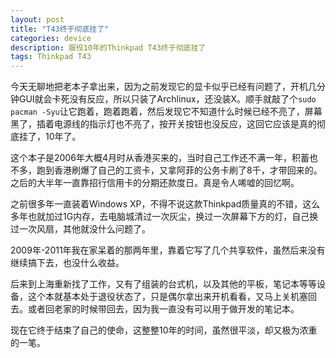 ```yaml
---
layout: post
title: "T43终于彻底挂了"
categories: device
description: 服役10年的Thinkpad T43终于彻底挂了
tags: Thinkpad T43
---
```

今天无聊地把老本子拿出来，因为之前发现它的显卡似乎已经有问题了，开机几分钟GUI就会卡死没有反应，所以只装了Archlinux，还没装X。顺手就敲了个`sudo pacman -Syu`让它跑着，跑着跑着，然后发现它不知道什么时候已经不亮了，屏幕黑了，插着电源线的指示灯也不亮了，按开关按钮也没反应，这回它应该是真的彻底挂了，10年了。

这个本子是2006年大概4月时从香港买来的，当时自己工作还不满一年，积蓄也不多，跑到香港刷爆了自己的工资卡，又拿阿菲的公务卡刷了8千，才带回来的。之后的大半年一直靠招行信用卡的分期还款度日。真是令人唏嘘的回忆啊。

之前很多年一直装着Windows XP，不得不说这款Thinkpad质量真的不错，这么多年也就加过1G内存，去电脑城清过一次灰尘，换过一次屏幕下方的灯，自己换过一次风扇，其他就没什么问题了。

2009年-2011年我在家呆着的那两年里，靠着它写了几个共享软件，虽然后来没有继续搞下去，也没什么收益。

后来到上海重新找了工作，又有了组装的台式机，以及其他的平板，笔记本等等设备，这个本就基本处于退役状态了，只是偶尔拿出来开机看看，又马上关机塞回去。或者回老家的时候带回去，因为我一直没有可以用于做开发的笔记本。

现在它终于结束了自己的使命，这整整10年的时间，虽然很平淡，却又极为浓重的一笔。
